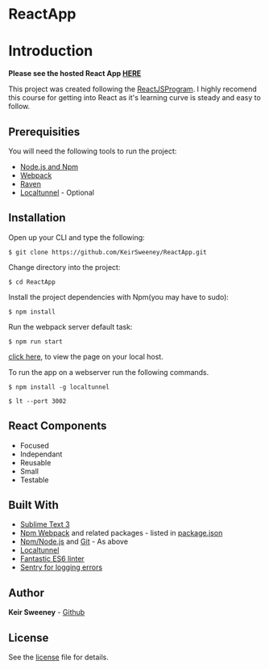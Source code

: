 # ReactApp

<!-- # Contents

* [Next Tasks](#next-tasks)
* [Introduction](#introduction)
* [Prerequisities](#prerequisities)
* [Installation](#installation)
* [Usage](#usage)
  * [Load the plugin](#load-the-plugin-files-into-your-project)
  * [Set up your HTML](#set-up-your-html)
  * [Styling Options](#styling-options)
* [jQuery custom settings](#use-custom-settings-in-the-jquery-plugin)
* [Author](#author)
* [License](#license) -->


# Introduction

__Please see the hosted React App [HERE](https://keirsweeney.github.io/ReactApp/dist/)__

This project was created following the [ReactJSProgram](http://courses.reactjsprogram.com/). I highly recomend this course for getting into React as it's learning curve is steady and easy to follow.

## Prerequisities
You will need the following tools to run the project:
* [Node.js and Npm](https://nodejs.org/en/download/)
* [Webpack](https://www.npmjs.com/package/webpack)
* [Raven](https://www.npmjs.com/package/raven-js)
* [Localtunnel](https://localtunnel.github.io/www/) - Optional

## Installation

Open up your CLI and type the following:
```
$ git clone https://github.com/KeirSweeney/ReactApp.git
```
Change directory into the project:
```
$ cd ReactApp
```
Install the project dependencies with Npm(you may have to sudo):
```
$ npm install
```
Run the webpack server default task:
```
$ npm run start
```
[click here,](http://localhost:3002) to view the page on your local host.

To run the app on a webserver run the following commands.
```
$ npm install -g localtunnel
```
```
$ lt --port 3002
```

## React Components

* Focused
* Independant
* Reusable
* Small
* Testable

## Built With
* [Sublime Text 3](https://www.sublimetext.com/3)
* [Npm Webpack](https://www.npmjs.com/package/webpack) and related packages - listed in [package.json](package.json)
* [Npm/Node.js](https://nodejs.org/en/download/) and [Git](https://git-scm.com/book/en/v2/Getting-Started-Installing-Git) - As above
* [Localtunnel](https://localtunnel.github.io/www/)
* [Fantastic ES6 linter](http://eslint.org/docs/user-guide/configuring)
* [Sentry for logging errors](https://sentry.io/)

## Author
**Keir Sweeney** - [Github](https://github.com/KeirSweeney/)

## License
See the [license](LICENSE) file for details.
